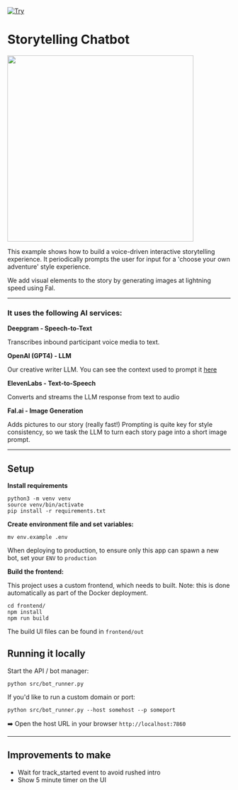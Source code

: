 [![Try](https://img.shields.io/badge/try_it-here-blue)](https://storytelling-chatbot.fly.dev)

# Storytelling Chatbot

<img src="image.png" width="420px">

This example shows how to build a voice-driven interactive storytelling experience.
It periodically prompts the user for input for a 'choose your own adventure' style experience.

We add visual elements to the story by generating images at lightning speed using Fal.


---

### It uses the following AI services:

**Deepgram - Speech-to-Text**

Transcribes inbound participant voice media to text.

**OpenAI (GPT4) - LLM**

Our creative writer LLM. You can see the context used to prompt it [here](src/prompts.py)

**ElevenLabs - Text-to-Speech**

Converts and streams the LLM response from text to audio

**Fal.ai - Image Generation**

Adds pictures to our story (really fast!) Prompting is quite key for style consistency, so we task the LLM to turn each story page into a short image prompt.

---

## Setup

**Install requirements**

```shell
python3 -m venv venv
source venv/bin/activate
pip install -r requirements.txt
```

**Create environment file and set variables:**

```shell
mv env.example .env
```

When deploying to production, to ensure only this app can spawn a new bot, set your `ENV` to `production`

**Build the frontend:**

This project uses a custom frontend, which needs to built. Note: this is done automatically as part of the Docker deployment.

```shell
cd frontend/
npm install
npm run build
```

The build UI files can be found in `frontend/out`

## Running it locally

Start the API / bot manager:

`python src/bot_runner.py`

If you'd like to run a custom domain or port:

`python src/bot_runner.py --host somehost --p someport`

➡️ Open the host URL in your browser `http://localhost:7860`

---

## Improvements to make

- Wait for track_started event to avoid rushed intro
- Show 5 minute timer on the UI
